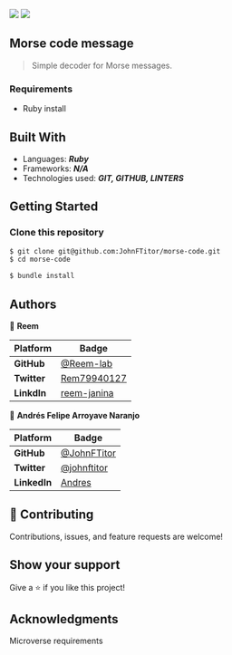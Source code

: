 
![](https://img.shields.io/static/v1?label=BY&message=JohnFTitor&color=blue)
![](https://img.shields.io/static/v1?label=BY&message=Reemoz&color=pink)

## Morse code message

> Simple decoder for Morse messages.


### Requirements
- Ruby install 

## Built With

- Languages: _**Ruby**_
- Frameworks: _**N/A**_
- Technologies used: _**GIT, GITHUB, LINTERS**_

## Getting Started

### Clone this repository

```bash
$ git clone git@github.com:JohnFTitor/morse-code.git
$ cd morse-code

$ bundle install
```

## Authors

👤 **Reem**

 Platform | Badge |
 --- | --- |
 **GitHub**  | [@Reem-lab](https://github.com/Reem-lab)
 **Twitter** | [Rem79940127](https://twitter.com/Rem79940127)
 **LinkdIn** | [reem-janina](https://www.linkedin.com/in/reem-janina-ab74ab21a/)

 :bust_in_silhouette: **Andrés Felipe Arroyave Naranjo**

 Platform | Badge |
 --- | --- |
 **GitHub**    | [@JohnFTitor](https://github.com/JohnFTitor)
 **Twitter**   | [@johnftitor](https://twitter.com/johnftitor)
 **LinkedIn**  | [Andres](https://www.linkedin.com/in/andresarroyavenaranjo/?locale=en_US)

## 🤝 Contributing

Contributions, issues, and feature requests are welcome!

## Show your support

Give a ⭐️ if you like this project!

## Acknowledgments

Microverse requirements
